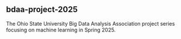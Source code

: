## bdaa-project-2025
The Ohio State University Big Data Analysis Association project series focusing on machine learning in Spring 2025.
